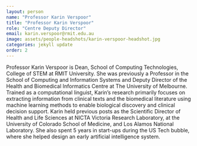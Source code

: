 ```yaml
---
layout: person
name: "Professor Karin Verspoor"
title: "Professor Karin Verspoor"
role: "Centre Deputy Director"
email: karin.verspoor@rmit.edu.au
image: assets/people-headshots/karin-verspoor-headshot.jpg
categories: jekyll update
order: 2
---
```

Professor Karin Verspoor is Dean, School of Computing Technologies, College of STEM at RMIT University. She was previously a Professor in the School of Computing and Information Systems and Deputy Director of the Health and Biomedical Informatics Centre at The University of Melbourne. Trained as a computational linguist, Karin’s research primarily focuses on extracting information from clinical texts and the biomedical literature using machine learning methods to enable biological discovery and clinical decision support. Karin held previous posts as the Scientific Director of Health and Life Sciences at NICTA Victoria Research Laboratory, at the University of Colorado School of Medicine, and Los Alamos National Laboratory. She also spent 5 years in start-ups during the US Tech bubble, where she helped design an early artificial intelligence system.
